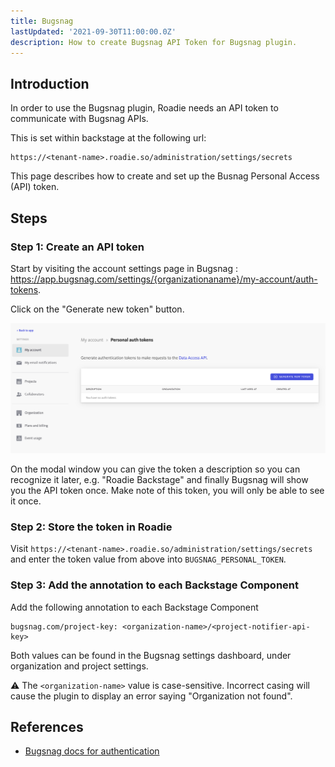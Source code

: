 ```yaml
---
title: Bugsnag
lastUpdated: '2021-09-30T11:00:00.0Z'
description: How to create Bugsnag API Token for Bugsnag plugin.
---
```


## Introduction

In order to use the Bugsnag plugin, Roadie needs an API token to communicate with Bugsnag APIs.


This is set within backstage at the following url:

```text
https://<tenant-name>.roadie.so/administration/settings/secrets
```

This page describes how to create and set up the Busnag Personal Access (API) token.

## Steps

### Step 1: Create an API token

Start by visiting the account settings page in Bugsnag : https://app.bugsnag.com/settings/{organizationaname}/my-account/auth-tokens.

Click on the "Generate new token" button.

   ![Personal Tokens screen in Bugsnag with no tokens defined](./generate-api-token.png)

On the modal window you can give the token a description so you can recognize it later, e.g. "Roadie Backstage" and finally Bugsnag will show you the API token once. Make note of this token, you will only be able to see it once.

### Step 2: Store the token in Roadie

Visit `https://<tenant-name>.roadie.so/administration/settings/secrets` and enter the token value from above into `BUGSNAG_PERSONAL_TOKEN`.

### Step 3: Add the annotation to each Backstage Component

Add the following annotation to each Backstage Component

```
bugsnag.com/project-key: <organization-name>/<project-notifier-api-key>
```

Both values can be found in the Bugsnag settings dashboard, under organization and project settings.

⚠️  The `<organization-name>` value is case-sensitive. Incorrect casing will cause the plugin to display an error saying "Organization not found".



## References

- [Bugsnag docs for authentication](https://bugsnagapiv2.docs.apiary.io/#introduction/authentication)
